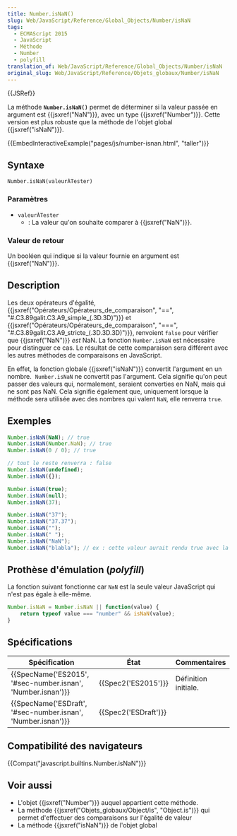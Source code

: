 ```yaml
---
title: Number.isNaN()
slug: Web/JavaScript/Reference/Global_Objects/Number/isNaN
tags:
  - ECMAScript 2015
  - JavaScript
  - Méthode
  - Number
  - polyfill
translation_of: Web/JavaScript/Reference/Global_Objects/Number/isNaN
original_slug: Web/JavaScript/Reference/Objets_globaux/Number/isNaN
---
```

{{JSRef}}

La méthode **`Number.isNaN()`** permet de déterminer si la valeur passée en argument est {{jsxref("NaN")}}, avec un type {{jsxref("Number")}}. Cette version est plus robuste que la méthode de l'objet global {{jsxref("isNaN")}}.

{{EmbedInteractiveExample("pages/js/number-isnan.html", "taller")}}

## Syntaxe

    Number.isNaN(valeurÀTester)

### Paramètres

- `valeurÀTester`
  - : La valeur qu'on souhaite comparer à {{jsxref("NaN")}}.

### Valeur de retour

Un booléen qui indique si la valeur fournie en argument est {{jsxref("NaN")}}.

## Description

Les deux opérateurs d'égalité, {{jsxref("Opérateurs/Opérateurs_de_comparaison", "==", "#.C3.89galit.C3.A9_simple_(.3D.3D)")}} et {{jsxref("Opérateurs/Opérateurs_de_comparaison", "===", "#.C3.89galit.C3.A9_stricte_(.3D.3D.3D)")}}, renvoient `false` pour vérifier que {{jsxref("NaN")}} _est_ NaN. La fonction `Number.isNaN` est nécessaire pour distinguer ce cas. Le résultat de cette comparaison sera différent avec les autres méthodes de comparaisons en JavaScript.

En effet, la fonction globale {{jsxref("isNaN")}} convertit l'argument en un nombre.  `Number.isNaN` ne convertit pas l'argument. Cela signifie qu'on peut passer des valeurs qui, normalement, seraient converties en NaN, mais qui ne sont pas NaN. Cela signifie également que, uniquement lorsque la méthode sera utilisée avec des nombres qui valent `NaN`, elle renverra `true`.

## Exemples

```js
Number.isNaN(NaN); // true
Number.isNaN(Number.NaN); // true
Number.isNaN(0 / 0); // true

// tout le reste renverra : false
Number.isNaN(undefined);
Number.isNaN({});

Number.isNaN(true);
Number.isNaN(null);
Number.isNaN(37);

Number.isNaN("37");
Number.isNaN("37.37");
Number.isNaN("");
Number.isNaN(" ");
Number.isNaN("NaN");
Number.isNaN("blabla"); // ex : cette valeur aurait rendu true avec la méthode isNaN de l'objet global
```

## Prothèse d'émulation (_polyfill_)

La fonction suivant fonctionne car `NaN` est la seule valeur JavaScript qui n'est pas égale à elle-même.

```js
Number.isNaN = Number.isNaN || function(value) {
    return typeof value === "number" && isNaN(value);
}
```

## Spécifications

| Spécification                                                                    | État                         | Commentaires         |
| -------------------------------------------------------------------------------- | ---------------------------- | -------------------- |
| {{SpecName('ES2015', '#sec-number.isnan', 'Number.isnan')}} | {{Spec2('ES2015')}}     | Définition initiale. |
| {{SpecName('ESDraft', '#sec-number.isnan', 'Number.isnan')}} | {{Spec2('ESDraft')}} |                      |

## Compatibilité des navigateurs

{{Compat("javascript.builtins.Number.isNaN")}}

## Voir aussi

- L'objet {{jsxref("Number")}} auquel appartient cette méthode.
- La méthode {{jsxref("Objets_globaux/Object/is", "Object.is")}} qui permet d'effectuer des comparaisons sur l'égalité de valeur
- La méthode {{jsxref("isNaN")}} de l'objet global
